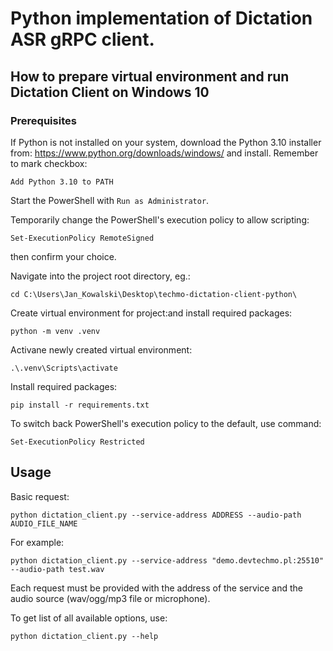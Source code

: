 # Python implementation of Dictation ASR gRPC client.



## How to prepare virtual environment and run Dictation Client on Windows 10


### Prerequisites

If Python is not installed on your system, download the Python 3.10 installer from: https://www.python.org/downloads/windows/ and install.
Remember to mark checkbox:
```
Add Python 3.10 to PATH
```


Start the PowerShell with `Run as Administrator`.

Temporarily change the PowerShell's execution policy to allow scripting:

```
Set-ExecutionPolicy RemoteSigned
```
then confirm your choice.

Navigate into the project root directory, eg.:

```
cd C:\Users\Jan_Kowalski\Desktop\techmo-dictation-client-python\
```

Create virtual environment for project:and install required packages:

```
python -m venv .venv
```

Activane newly created virtual environment:
```
.\.venv\Scripts\activate
```

Install required packages:
```
pip install -r requirements.txt
```


To switch back PowerShell's execution policy to the default, use command:

```
Set-ExecutionPolicy Restricted
```



## Usage

Basic request:

```
python dictation_client.py --service-address ADDRESS --audio-path AUDIO_FILE_NAME
```


For example:

```
python dictation_client.py --service-address "demo.devtechmo.pl:25510" --audio-path test.wav
```
Each request must be provided with the address of the service and the audio source (wav/ogg/mp3 file or microphone).



To get list of all available options, use:
```
python dictation_client.py --help
```